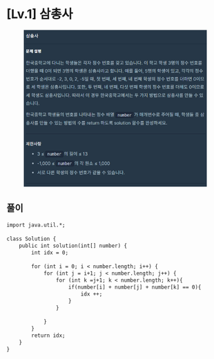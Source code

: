 # \[Lv.1] 삼총사

<figure><img src="../.gitbook/assets/image.png" alt=""><figcaption></figcaption></figure>

## 풀이



```
import java.util.*;

class Solution {
    public int solution(int[] number) {
        int idx = 0;

        for (int i = 0; i < number.length; i++) {
            for (int j = i+1; j < number.length; j++) {
                for (int k =j+1; k < number.length; k++){
                    if(number[i] + number[j] + number[k] == 0){
                        idx ++;
                    }
                }

            }
        }
        return idx;
    }
}
```
